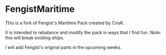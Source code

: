 # FengistMaritime
This is a fork of Fengist's Maritime Pack created by CrisK.

It is intended to rebalance and modify the pack in ways that I find fun. Note: this will break existing ships.

I will add Fengist's original parts in the upcoming weeks.